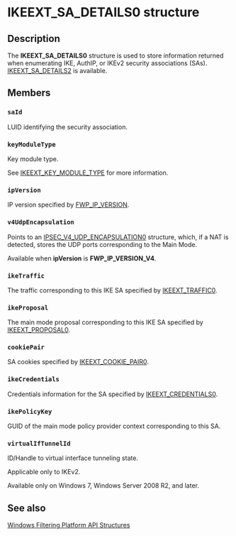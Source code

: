 # IKEEXT_SA_DETAILS0 structure

## Description

The **IKEEXT_SA_DETAILS0** structure is used to store information returned when enumerating IKE, AuthIP, or IKEv2 security associations (SAs).
[IKEEXT_SA_DETAILS2](https://learn.microsoft.com/windows/desktop/api/iketypes/ns-iketypes-ikeext_sa_details2) is available.

## Members

### `saId`

LUID identifying the security association.

### `keyModuleType`

Key module type.

See [IKEEXT_KEY_MODULE_TYPE](https://learn.microsoft.com/windows/desktop/api/iketypes/ne-iketypes-ikeext_key_module_type) for more information.

### `ipVersion`

IP version specified by [FWP_IP_VERSION](https://learn.microsoft.com/windows/desktop/api/fwptypes/ne-fwptypes-fwp_ip_version).

### `v4UdpEncapsulation`

Points to an [IPSEC_V4_UDP_ENCAPSULATION0](https://learn.microsoft.com/windows/desktop/api/ipsectypes/ns-ipsectypes-ipsec_v4_udp_encapsulation0) structure, which, if a NAT is detected, stores the UDP ports corresponding to the
Main Mode.

Available when **ipVersion** is **FWP_IP_VERSION_V4**.

### `ikeTraffic`

The traffic corresponding to this IKE SA specified by [IKEEXT_TRAFFIC0](https://learn.microsoft.com/windows/desktop/api/iketypes/ns-iketypes-ikeext_traffic0).

### `ikeProposal`

The main mode proposal corresponding to this IKE SA specified by [IKEEXT_PROPOSAL0](https://learn.microsoft.com/windows/desktop/api/iketypes/ns-iketypes-ikeext_proposal0).

### `cookiePair`

SA cookies specified by [IKEEXT_COOKIE_PAIR0](https://learn.microsoft.com/windows/desktop/api/iketypes/ns-iketypes-ikeext_cookie_pair0).

### `ikeCredentials`

Credentials information for the SA specified by [IKEEXT_CREDENTIALS0](https://learn.microsoft.com/windows/desktop/api/iketypes/ns-iketypes-ikeext_credentials0).

### `ikePolicyKey`

GUID of the main mode policy provider context corresponding to this SA.

### `virtualIfTunnelId`

ID/Handle to virtual interface tunneling state.

Applicable only to IKEv2.

Available only on Windows 7, Windows Server 2008 R2, and later.

## See also

[Windows Filtering Platform API Structures](https://learn.microsoft.com/windows/desktop/FWP/fwp-structs)